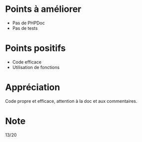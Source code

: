 # Points à améliorer

* Pas de PHPDoc
* Pas de tests

# Points positifs

* Code efficace
* Utilisation de fonctions

# Appréciation

Code propre et efficace, attention à la doc et aux commentaires.

# Note

13/20